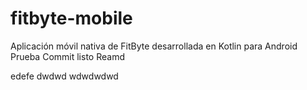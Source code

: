 # fitbyte-mobile
Aplicación móvil nativa de FitByte desarrollada en Kotlin para Android
Prueba
Commit
listo
 Reamd

edefe
dwdwd
wdwdwdwd
